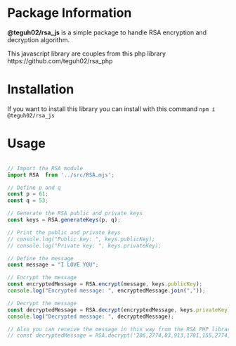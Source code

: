 # Package Information
<b>@teguh02/rsa_js</b> is a simple package to handle RSA encryption and decryption algorithm.

<p>
This javascript library are couples from this php library
https://github.com/teguh02/rsa_php
</p>

# Installation
If you want to install this library you can install with this command
<code>npm i @teguh02/rsa_js</code>

# Usage
```javascript

// Import the RSA module
import RSA  from '../src/RSA.mjs';

// Define p and q
const p = 61;
const q = 53;

// Generate the RSA public and private keys
const keys = RSA.generateKeys(p, q);

// Print the public and private keys
// console.log("Public key: ", keys.publicKey);
// console.log("Private key: ", keys.privateKey);

// Define the message
const message = "I LOVE YOU"; 

// Encrypt the message
const encryptedMessage = RSA.encrypt(message, keys.publicKey);
console.log("Encrypted message: ", encryptedMessage.join(","));

// Decrypt the message
const decryptedMessage = RSA.decrypt(encryptedMessage, keys.privateKey);
console.log("Decrypted message: ", decryptedMessage);

// Also you can receive the message in this way from the RSA PHP library:
// const decryptedMessage = RSA.decrypt('286,2774,83,913,1781,155,2774,206,913,2509', keys.privateKey);

```